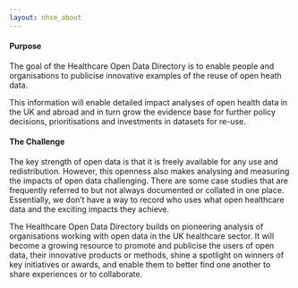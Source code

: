 ```yaml
---
layout: nhse_about
---
```


#### Purpose

The goal of the Healthcare Open Data Directory is to enable people and organisations to publicise innovative examples of the reuse of open heath data.

This information will enable detailed impact analyses of open health data in the UK and abroad and in turn grow the evidence base for further policy decisions, prioritisations and investments in datasets for re-use.

#### The Challenge

The key strength of open data is that it is freely available for any use and redistribution.  However, this openness also makes analysing and measuring the impacts of open data challenging.  There are some case studies that are frequently referred to but not always documented or collated in one place.  Essentially, we don’t have a way to record who uses what open healthcare data and the exciting impacts they achieve.

The Healthcare Open Data Directory builds on pioneering analysis of organisations working with open data in the UK healthcare sector.  It will become a growing resource to promote and publicise the users of open data, their innovative products or methods, shine a spotlight on winners of key initiatives or awards, and enable them to better find one another to share experiences or to collaborate.

